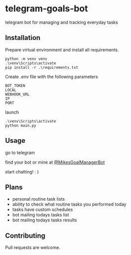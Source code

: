 # telegram-goals-bot
telegram bot for managing and tracking everyday tasks

## Installation

Prepare virtual environment and install all requirements.

```
python -m venv venv
.\venv\Scripts\activate
pip install -r .\requirements.txt
```

Create .env file with the following parameters
```
BOT_TOKEN
LOCAL
WEBHOOK_URL
IP
PORT
```
launch
```
.\venv\Scripts\activate
python main.py
```
## Usage

go to telegram

find your bot or mine at [@MikesGoalManagerBot](https://t.me/MikesGoalManagerBot)

start chatting! : )

## Plans

- personal routine task lists
- ability to check what routine tasks you performed today 
- tasks have custom schedules 
- bot mailing todays tasks list
- bot mailing todays tasks results 

## Contributing
Pull requests are welcome.
